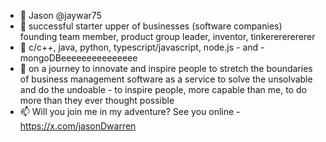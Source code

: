 - 👋 Jason @jaywar75
- 👀 successful starter upper of businesses (software companies) founding team member, product group leader, inventor, tinkerererererer
- 🌱 c/c++, java, python, typescript/javascript, node.js - and - mongoDBeeeeeeeeeeeeeee
- 💞️ on a journey to innovate and inspire people to stretch the boundaries of business management software as a service to solve the unsolvable and do the undoable - to inspire people, more capable than me, to do more than they ever thought possible
- 📫 Will you join me in my adventure?  See you online - https://x.com/jasonDwarren 

<!---
jaywar75/jaywar75 is a ✨ special ✨ repository because its `README.md` (this file) appears on your GitHub profile.
You can click the Preview link to take a look at your changes.
--->
